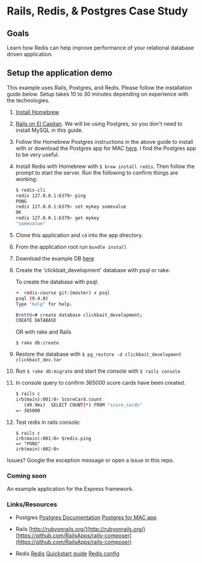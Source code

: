 # Rails, Redis, & Postgres Case Study

## Goals

Learn how Redis can help improve performance of your relational database driven application.

## Setup the application demo

This example uses Rails, Postgres, and Redis. Please follow the installation guide below. Setup takes 10 to 30 minutes depending on experience with the technologies.

1. [Install Homebrew](http://brew.sh/)

2. [Rails on El Capitan](https://gorails.com/setup/osx/10.11-el-capitan). We will be using Postgres, so you don't need to install MySQL in this guide.

3. Follow the Homebrew Postgres instructions in the above guide to install with or download the Postgres app for MAC [here](http://postgresapp.com/). I find the Postgres app to be very useful.

4. Install Redis with Homebrew with `$ brew install redis`. Then follow the prompt to start the server. Run the following to confirm things are working:

    ```bash
    $ redis-cli
    redis 127.0.0.1:6379> ping
    PONG
    redis 127.0.0.1:6379> set mykey somevalue
    OK
    redis 127.0.0.1:6379> get mykey
    "somevalue"
    ```

5. Clone this application and `cd` into the app directory.

6. From the application root run `bundle install`

7. Download the example DB [here](http://bwcompsci.s3.amazonaws.com/presentations/clickbait_dev.tar)

8. Create the 'clickbait_development' database with psql or rake.

    To create the database with psql:

    ```bash
    ➜  redis-course git:(master) ✗ psql
    psql (9.4.0)
    Type "help" for help.

    BrettU=# create database clickbait_development;
    CREATE DATABASE
    ```

    OR with rake and Rails

    `$ rake db:create`

9. Restore the database with `$ pg_restore -d clickbait_development clickbait_dev.tar`

10. Run `$ rake db:migrate` and start the console with `$ rails console`

11. In console query to confirm  365000 score cards have been created.

    ```bash
    $ rails c
    irb(main):001:0> ScoreCard.count
       (49.9ms)  SELECT COUNT(*) FROM "score_cards"
    => 365000
    ```

12. Test redis in rails console:

    ```
    $ rails c
    irb(main):001:0> $redis.ping
    => "PONG"
    irb(main):002:0>
    ```

Issues? Google the exception message or open a issue in this repo.


### Coming soon

An example application for the Express framework.


### Links/Resources

- Postgres
[Postgres Documentation](http://www.postgresql.org/docs/9.5/interactive/index.html)
[Postgres for MAC app](http://postgresapp.com/)

- Rails
[http://rubyonrails.org/](http://rubyonrails.org/)
[https://github.com/RailsApps/rails-composer](https://github.com/RailsApps/rails-composer)

- Redis
[Redis](http://redis.io/)
[Quickstart guide](http://redis.io/topics/quickstart)
[Redis config](https://raw.githubusercontent.com/antirez/redis/3.0/redis.conf)
